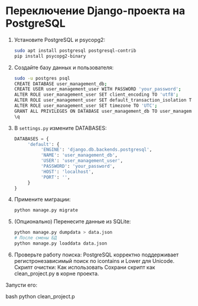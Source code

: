 # Переключение Django-проекта на PostgreSQL

1. Установите PostgreSQL и psycopg2:
	```bash
	sudo apt install postgresql postgresql-contrib
	pip install psycopg2-binary
	```

2. Создайте базу данных и пользователя:
	```bash
	sudo -u postgres psql
	CREATE DATABASE user_management_db;
	CREATE USER user_management_user WITH PASSWORD 'your_password';
	ALTER ROLE user_management_user SET client_encoding TO 'utf8';
	ALTER ROLE user_management_user SET default_transaction_isolation TO 'read committed';
	ALTER ROLE user_management_user SET timezone TO 'UTC';
	GRANT ALL PRIVILEGES ON DATABASE user_management_db TO user_management_user;
	\q
	```

3. В `settings.py` измените DATABASES:
	```python
	DATABASES = {
		 'default': {
			  'ENGINE': 'django.db.backends.postgresql',
			  'NAME': 'user_management_db',
			  'USER': 'user_management_user',
			  'PASSWORD': 'your_password',
			  'HOST': 'localhost',
			  'PORT': '',
		 }
	}
	```

4. Примените миграции:
	```bash
	python manage.py migrate
	```

5. (Опционально) Перенесите данные из SQLite:
	```bash
	python manage.py dumpdata > data.json
	# После смены БД
	python manage.py loaddata data.json
	```

6. Проверьте работу поиска: PostgreSQL корректно поддерживает регистронезависимый поиск по icontains и Lower для Unicode.
Скрипт очистки:
Как использовать
Сохрани скрипт как clean_project.py в корне проекта.

Запусти его:

bash
python clean_project.p